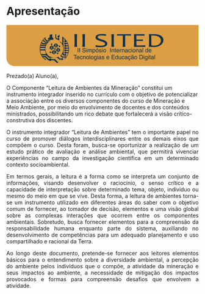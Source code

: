 
# **Apresentação** 

![Legenda](../img/capitulo.png)

Prezado(a) Aluno(a), 


<p style="text-align: justify;">

O Componente “Leitura de Ambientes da Mineração” constitui um instrumento integrador
inserido no currículo com o objetivo de potencializar a associação entre os diversos
componentes do curso de Mineração e Meio Ambiente, por meio do envolvimento
de docentes e dos conteúdos ministrados, possibilitando um rico debate que fortalecerá a visão
crítico-construtiva dos discentes. </p>

<p style="text-align: justify;">
O instrumento integrador “Leitura de Ambientes” tem o importante papel no curso de promover
diálogos interdisciplinares entre os demais eixos que compõem o curso. Desta foram, busca-se oportunizar a realização de um estudo prático de avaliação e análise ambiental, que permitirá vivenciar experiências no campo da investigação científica em um determinado contexto socioambiental.</p>


<p style="text-align: justify;">
Em termos gerais, a leitura é a forma como se interpreta um conjunto de informações, visando
desenvolver o raciocínio, o senso crítico e a capacidade de interpretação sobre determinado tema,
objeto, indivíduo ou mesmo do meio em que se vive. Desta forma, a leitura de ambientes torna-se um
instrumento utilizado em diferentes áreas do saber com o objetivo comum de fornecer, ao tomador
de decisão, elementos e uma visão global sobre as complexas interações que ocorrem entre os
componentes ambientais. Sobretudo, busca fornecer elementos para a compreensão da responsabilidade humana enquanto parte do sistema, auxiliando no desenvolvimento de competências para um adequado planejamento e uso compartilhado e racional da Terra.</p>


<p style="text-align: justify;">
Ao longo deste documento, pretende-se fornecer aos leitores elementos básicos para o entendimento sobre a diversidade ambiental, a percepção do ambiente pelos indivíduos que o compõe, a atividade da mineração e seus impactos ao ambiente, a necessidade de mitigação dos impactos
provocados e formas para compreensão desafios que envolvem a atividade.<p>

